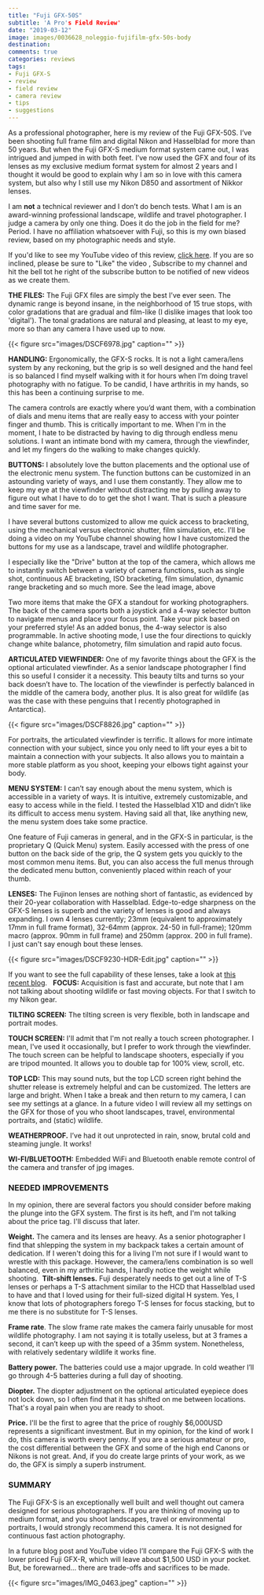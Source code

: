 ```yaml
---
title: "Fuji GFX-50S"
subtitle: 'A Pro's Field Review'
date: "2019-03-12"
image: images/0036628_noleggio-fujifilm-gfx-50s-body
destination:
comments: true
categories: reviews
tags:
- Fuji GFX-S
- review
- field review
- camera review
- tips
- suggestions
---
```


As a professional photographer, here is my review of the Fuji GFX-50S. I’ve been shooting full frame film and digital Nikon and Hasselblad for more than 50 years. But when the Fuji GFX-S medium format system came out, I was intrigued and jumped in with both feet. I’ve now used the GFX and four of its lenses as my exclusive medium format system for almost 2 years and I thought it would be good to explain why I am so in love with this camera system, but also why I still use my Nikon D850 and assortment of Nikkor lenses. 

I am **not** a technical reviewer and I don’t do bench tests. What I am is an award-winning professional landscape, wildlife and travel photographer. I judge a camera by only one thing. Does it do the job in the field for me? Period. I have no affiliation whatsoever with Fuji, so this is my own biased review, based on my photographic needs and style. 

If you'd like to see my YouTube video of this review, [click here](https://youtu.be/uB_YxWmDJVw). If you are so inclined, please be sure to "Like" the video , Subscribe to my channel and hit the bell tot he right of the subscribe button to be notified of new videos as we create them.

**THE FILES:** The Fuji GFX files are simply the best I’ve ever seen. The dynamic range is beyond insane, in the neighborhood of 15 true stops, with color gradations that are gradual and film-like (I dislike images that look too 'digital'). The tonal gradations are natural and pleasing, at least to my eye, more so than any camera I have used up to now.  

{{< figure src="images/DSCF6978.jpg" caption="" >}}

**HANDLING:** Ergonomically, the  GFX-S rocks. It is not a light camera/lens system by any reckoning, but the grip is so well designed and the hand feel is so balanced I find myself walking with it for hours when I’m doing travel photography with no fatigue.  To be candid, I have arthritis in my hands, so this has been a continuing surprise to me. 

The camera controls are exactly where you’d want them, with a combination of dials and menu items that are really easy to access with your pointer finger and thumb. This is critically important to me. When I'm in the moment, I hate to be distracted by having to dig through endless menu solutions. I want an intimate bond with my camera, through the viewfinder, and let my fingers do the walking to make changes quickly. 

**BUTTONS:** I absolutely love the button placements and the  optional use of the electronic menu system. The function buttons can be customized in an astounding variety of ways, and I use them constantly. They allow me to keep my eye at the viewfinder without distracting me by pulling away to figure out what I have to do to get the shot I want. That is such a pleasure and time saver for me. 

I have several buttons customized to allow me quick access to bracketing, using the mechanical versus electronic shutter, film simulation, etc. I'll be doing a video on my YouTube channel showing how I have customized the buttons for my use as a landscape, travel and wildlife photographer. 

I especially like the "Drive" button at the top of the camera, which allows me to instantly switch between a variety of camera  functions, such as single shot, continuous AE bracketing, ISO bracketing, film simulation, dynamic range bracketing and so much more. See the lead image, above

Two more items that make the GFX a standout for working photographers. The back of the camera sports both a joystick and a 4-way selector button to navigate menus and place your focus point. Take your pick based on your preferred style! As an added bonus, the 4-way selector is also programmable. In active shooting mode, I use the four directions to quickly change white balance, photometry, film simulation and rapid auto focus. 

**ARTICULATED VIEWFINDER:** One of my favorite things about the GFX is the optional articulated viewfinder. As a senior landscape photographer I find this so useful I consider it a necessity. This beauty tilts and turns so your back doesn’t have to. The location of the viewfinder is perfectly balanced in the middle of the camera body, another plus. It is also great for wildlife (as was the case with these penguins that I recently photographed in Antarctica). 

{{< figure src="images/DSCF8826.jpg" caption="" >}}

For portraits, the articulated viewfinder is terrific. It allows for more intimate connection with your subject, since you only need to lift your eyes a bit to maintain a connection with your subjects. It also allows you to maintain a more stable platform as you shoot, keeping your elbows tight against your body. 

**MENU SYSTEM:** I can’t say enough about the menu system, which is accessible in a variety of ways. It is intuitive, extremely customizable, and easy to access while in the field. I tested the Hasselblad X1D and didn’t like its difficult to access menu system.  Having said all that, like anything new, the menu system does take some practice. 

One feature of Fuji cameras in general, and in the GFX-S in particular, is the proprietary Q (Quick Menu) system. Easily accessed with the press of one button on the back side of the grip, the Q system gets you quickly to the most common menu items. But, you can also access the full menus through the dedicated menu button, conveniently placed within reach of your thumb. 

**LENSES:** The Fujinon lenses are nothing short of fantastic, as evidenced by their 20-year collaboration with Hasselblad. Edge-to-edge sharpness on the GFX-S lenses is superb and the variety of lenses is good and always expanding. I own 4 lenses currently; 23mm (equivalent to approximately 17mm in full frame format),  32-64mm (approx. 24-50 in full-frame); 120mm macro (approx. 90mm in full frame) and 250mm (approx. 200 in full frame). I just can't say enough bout these lenses. 

{{< figure src="images/DSCF9230-HDR-Edit.jpg" caption="" >}}

If you want to see the full capability of these lenses, take a look at [this recent blog](https://lesterpickerphoto.com/2019/02/01/do-quality-lenses-really-matter/).  
**FOCUS:**  Acquisition is fast and accurate, but note that I am not talking about shooting wildlife or fast moving objects. For that I switch to my Nikon gear. 

**TILTING SCREEN:** The tilting screen is very flexible, both in landscape and portrait modes. 

**TOUCH SCREEN:** I'll admit that I'm not really a touch screen photographer. I mean, I've used it occasionally, but I prefer to work through the viewfinder. The touch screen can  be helpful to landscape shooters, especially if you are tripod mounted. It allows you to double tap for 100% view, scroll, etc. 

**TOP LCD:** This may sound nuts, but the top LCD screen right behind the shutter release is extremely helpful and can be customized. The letters are large and bright. When I take a break and then return to my camera, I can see my settings at a glance. In a future video I will review all my settings on the GFX for those of you who shoot landscapes, travel, environmental portraits, and (static) wildlife. 

**WEATHERPROOF.** I’ve had it out unprotected in rain, snow, brutal cold and steaming jungle. It works! 

**WI-FI/BLUETOOTH:** Embedded WiFi and Bluetooth enable remote control of the camera and transfer of jpg images.

### NEEDED IMPROVEMENTS  
In my opinion, there are several factors you should consider before making the plunge into the GFX system. The first is its heft, and I'm not talking about the price tag. I'll discuss that later. 

**Weight.** The camera and its lenses are heavy. As a senior photographer I find that shlepping the system in my backpack takes a certain amount of dedication. If I weren't doing this for a living I'm not sure if I would want to wrestle with this package. However, the camera/lens combination is so well balanced, even in my arthritic hands, I hardly notice the weight while shooting. 
 **Tilt-shift lenses.** Fuji desperately needs to get out a line of T-S lenses or perhaps a T-S attachment similar to the HCD that Hasselblad used to have and that I loved using for their full-sized digital H system. Yes, I know that lots of photographers forego T-S lenses for focus stacking, but to me there is no substitute for T-S lenses. 

**Frame rate**. The slow frame rate makes the camera fairly unusable for most wildlife photography. I am not saying it is totally useless, but at 3 frames a second, it can’t keep up with the speed of a 35mm system. Nonetheless, with relatively sedentary wildlife it works fine. 

**Battery power.** The batteries could use a major upgrade. In cold weather I’ll go through 4-5 batteries during a full day of shooting. 

**Diopter.** The diopter adjustment on the optional articulated eyepiece does not lock down, so I often find that it has shifted on me between locations. That's a royal pain when you are ready to shoot. 

**Price.** I'll be the first to agree that the price of roughly $6,000USD represents a significant investment. But in my opinion, for the kind of work I do, this camera is worth every penny. If you are a serious amateur or pro, the cost differential between the GFX and some of the high end Canons or Nikons is not great. And, if you do create large prints of your work, as we do, the GFX is simply a superb instrument. 

### SUMMARY 
The Fuji GFX-S is an exceptionally well built and well thought out camera designed for serious photographers. If you are thinking of moving up to medium format, and you shoot landscapes, travel or environmental portraits, I would strongly recommend this camera. It is not designed for continuous fast action photography. 

In a future blog post and YouTube video I’ll compare the Fuji GFX-S with the lower priced Fuji GFX-R, which will leave about $1,500 USD in your pocket. But, be forewarned… there are trade-offs and sacrifices to be made. 


{{< figure src="images/IMG_0463.jpeg" caption="" >}}
